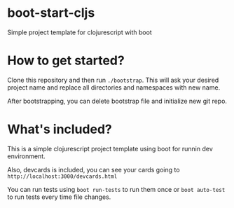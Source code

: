 # boot-start-cljs
Simple project template for clojurescript with boot

# How to get started?
Clone this repository and then run `./bootstrap`. This will ask your desired project name and replace all directories and namespaces with new name.

After bootstrapping, you can delete bootstrap file and initialize new git repo.

# What's included?
This is a simple clojurescript project template using boot for runnin dev environment.

Also, devcards is included, you can see your cards going to `http://localhost:3000/devcards.html`

You can run tests using `boot run-tests` to run them once or `boot auto-test` to run tests every time file changes.
